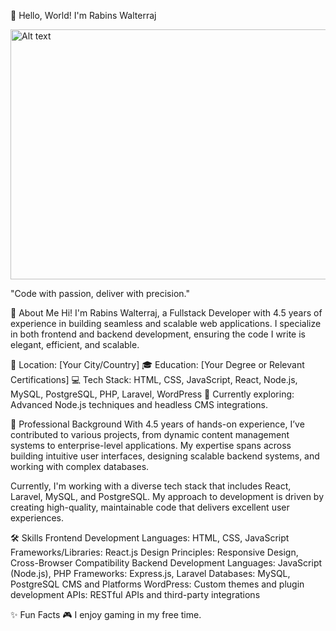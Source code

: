 👋 Hello, World! I'm Rabins Walterraj

<img src="https://toppng.com/uploads/preview/linkedin-logo-png-file-11660255256jvq09sv8zd.png" alt="Alt text" width="600" height="400">

"Code with passion, deliver with precision."


🌟 About Me
Hi! I'm Rabins Walterraj, a Fullstack Developer with 4.5 years of experience in building seamless and scalable web applications. I specialize in both frontend and backend development, ensuring the code I write is elegant, efficient, and scalable.

🏡 Location: [Your City/Country]
🎓 Education: [Your Degree or Relevant Certifications]
💻 Tech Stack: HTML, CSS, JavaScript, React, Node.js, MySQL, PostgreSQL, PHP, Laravel, WordPress
🌱 Currently exploring: Advanced Node.js techniques and headless CMS integrations.

💼 Professional Background
With 4.5 years of hands-on experience, I’ve contributed to various projects, from dynamic content management systems to enterprise-level applications. My expertise spans across building intuitive user interfaces, designing scalable backend systems, and working with complex databases.

Currently, I'm working with a diverse tech stack that includes React, Laravel, MySQL, and PostgreSQL. My approach to development is driven by creating high-quality, maintainable code that delivers excellent user experiences.


🛠️ Skills
Frontend Development
Languages: HTML, CSS, JavaScript
Frameworks/Libraries: React.js
Design Principles: Responsive Design, Cross-Browser Compatibility
Backend Development
Languages: JavaScript (Node.js), PHP
Frameworks: Express.js, Laravel
Databases: MySQL, PostgreSQL
CMS and Platforms
WordPress: Custom themes and plugin development
APIs: RESTful APIs and third-party integrations


✨ Fun Facts
🎮 I enjoy gaming in my free time.
